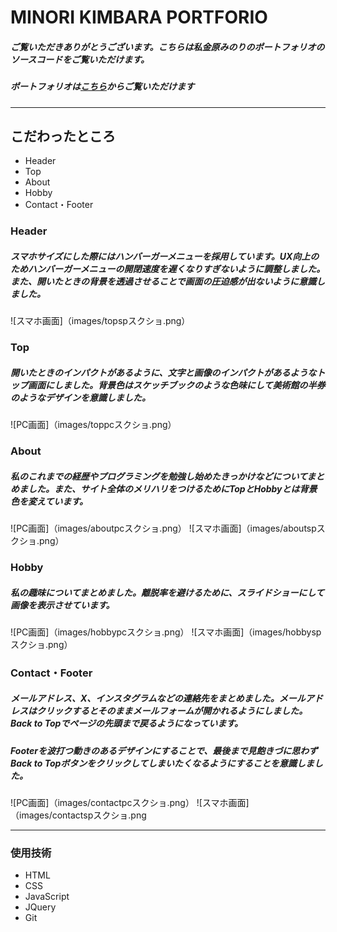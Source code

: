 # MINORI KIMBARA PORTFORIO
##### ご覧いただきありがとうございます。こちらは私金原みのりのポートフォリオのソースコードをご覧いただけます。

##### ポートフォリオは[こちら](https://uiro22.github.io/portfolio/)からご覧いただけます
---
## こだわったところ
- Header
- Top
- About
- Hobby
- Contact・Footer

### Header
##### スマホサイズにした際にはハンバーガーメニューを採用しています。UX向上のためハンバーガーメニューの開閉速度を遅くなりすぎないように調整しました。また、開いたときの背景を透過させることで画面の圧迫感が出ないように意識しました。
![スマホ画面]（images/topspスクショ.png）

### Top
##### 開いたときのインパクトがあるように、文字と画像のインパクトがあるようなトップ画面にしました。背景色はスケッチブックのような色味にして美術館の半券のようなデザインを意識しました。
![PC画面]（images/toppcスクショ.png）

### About
##### 私のこれまでの経歴やプログラミングを勉強し始めたきっかけなどについてまとめました。また、サイト全体のメリハリをつけるためにTopとHobbyとは背景色を変えています。
![PC画面]（images/aboutpcスクショ.png）
![スマホ画面]（images/aboutspスクショ.png）

### Hobby
##### 私の趣味についてまとめました。離脱率を避けるために、スライドショーにして画像を表示させています。
![PC画面]（images/hobbypcスクショ.png）
![スマホ画面]（images/hobbyspスクショ.png）

### Contact・Footer
##### メールアドレス、X、インスタグラムなどの連絡先をまとめました。メールアドレスはクリックするとそのままメールフォームが開かれるようにしました。Back to Topでページの先頭まで戻るようになっています。
##### Footerを波打つ動きのあるデザインにすることで、最後まで見飽きづに思わずBack to Topボタンをクリックしてしまいたくなるようにすることを意識しました。
![PC画面]（images/contactpcスクショ.png）
![スマホ画面]（images/contactspスクショ.png

---
### 使用技術
- HTML
- CSS
- JavaScript
- JQuery
- Git
